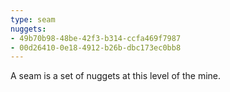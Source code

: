 ```yaml
---
type: seam
nuggets:
- 49b70b98-48be-42f3-b314-ccfa469f7987
- 00d26410-0e18-4912-b26b-dbc173ec0bb8
---
```


A seam is a set of nuggets at this level of the mine.
